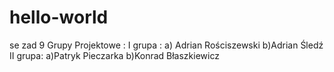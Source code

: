 # hello-world
se zad 9
Grupy Projektowe :
I grupa :
a) Adrian Rościszewski
b)Adrian Śledź
II grupa:
a)Patryk Pieczarka
b)Konrad Błaszkiewicz
